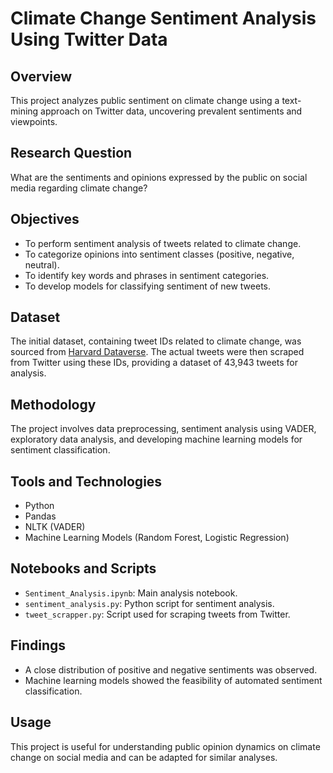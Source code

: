 
# Climate Change Sentiment Analysis Using Twitter Data

## Overview
This project analyzes public sentiment on climate change using a text-mining approach on Twitter data, uncovering prevalent sentiments and viewpoints.

## Research Question
What are the sentiments and opinions expressed by the public on social media regarding climate change?

## Objectives
- To perform sentiment analysis of tweets related to climate change.
- To categorize opinions into sentiment classes (positive, negative, neutral).
- To identify key words and phrases in sentiment categories.
- To develop models for classifying sentiment of new tweets.

## Dataset
The initial dataset, containing tweet IDs related to climate change, was sourced from [Harvard Dataverse](https://dataverse.harvard.edu/dataset.xhtml?persistentId=doi:10.7910/DVN/5QCCUU). The actual tweets were then scraped from Twitter using these IDs, providing a dataset of 43,943 tweets for analysis.

## Methodology
The project involves data preprocessing, sentiment analysis using VADER, exploratory data analysis, and developing machine learning models for sentiment classification.

## Tools and Technologies
- Python
- Pandas
- NLTK (VADER)
- Machine Learning Models (Random Forest, Logistic Regression)

## Notebooks and Scripts
- `Sentiment_Analysis.ipynb`: Main analysis notebook.
- `sentiment_analysis.py`: Python script for sentiment analysis.
- `tweet_scrapper.py`: Script used for scraping tweets from Twitter.

## Findings
- A close distribution of positive and negative sentiments was observed.
- Machine learning models showed the feasibility of automated sentiment classification.

## Usage
This project is useful for understanding public opinion dynamics on climate change on social media and can be adapted for similar analyses.
